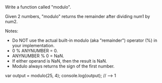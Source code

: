 Write a function called "modulo".

Given 2 numbers, "modulo" returns the remainder after dividing num1 by num2.

Notes:
* Do NOT use the actual built-in modulo (aka "remainder") operator (%) in your implementation.
* 0 % ANYNUMBER = 0.
* ANYNUMBER % 0 = NaN.
* If either operand is NaN, then the result is NaN.
* Modulo always returns the sign of the first number.

var output = modulo(25, 4);
console.log(output); // --> 1